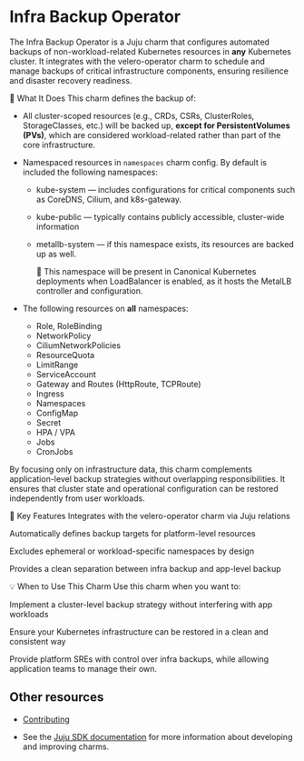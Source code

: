 # Infra Backup Operator

The Infra Backup Operator is a Juju charm that configures automated backups of non-workload-related
Kubernetes resources in **any** Kubernetes cluster. It integrates with the velero-operator charm to
schedule and manage backups of critical infrastructure components, ensuring resilience and
disaster recovery readiness.

🔧 What It Does
This charm defines the backup of:

* All cluster-scoped resources (e.g., CRDs, CSRs, ClusterRoles, StorageClasses, etc.) will be
backed up, **except for PersistentVolumes (PVs)**, which are considered workload-related rather
than part of the core infrastructure.

* Namespaced resources in `namespaces` charm config. By default is included the following namespaces:
    * kube-system — includes configurations for critical components such as CoreDNS, Cilium, and k8s-gateway.

    * kube-public — typically contains publicly accessible, cluster-wide information

    * metallb-system — if this namespace exists, its resources are backed up as well.

        🔹 This namespace will be present in Canonical Kubernetes deployments when LoadBalancer
        is enabled, as it hosts the MetalLB controller and configuration.

* The following resources on **all** namespaces:
    * Role, RoleBinding
    * NetworkPolicy
    * CiliumNetworkPolicies
    * ResourceQuota
    * LimitRange
    * ServiceAccount
    * Gateway and Routes (HttpRoute, TCPRoute)
    * Ingress
    * Namespaces
    * ConfigMap
    * Secret
    * HPA / VPA
    * Jobs
    * CronJobs

By focusing only on infrastructure data, this charm complements application-level backup strategies
without overlapping responsibilities. It ensures that cluster state and operational configuration
can be restored independently from user workloads.

🎯 Key Features
Integrates with the velero-operator charm via Juju relations

Automatically defines backup targets for platform-level resources

Excludes ephemeral or workload-specific namespaces by design

Provides a clean separation between infra backup and app-level backup

💡 When to Use This Charm
Use this charm when you want to:

Implement a cluster-level backup strategy without interfering with app workloads

Ensure your Kubernetes infrastructure can be restored in a clean and consistent way

Provide platform SREs with control over infra backups, while allowing application teams
to manage their own.


## Other resources

* [Contributing](CONTRIBUTING.md) <!-- or link to other contribution documentation -->

* See the [Juju SDK documentation](https://juju.is/docs/sdk) for more information about developing and improving charms.
